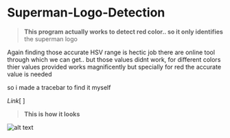 # Superman-Logo-Detection

> **This program actually works to detect red color.. so it only identifies**
the superman logo

Again finding those accurate HSV range is hectic job
there are online tool through which we can get.. but those values didnt work,
for different colors thier values provided works magnificently
but specially for red the accurate value is needed

so i made a tracebar to find it myself 

*Link*[ ]


>**This is how it looks**

![alt text](https://user-images.githubusercontent.com/51887422/69952864-17c1cb00-151e-11ea-92fc-0b52764ddb2a.JPG)
